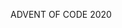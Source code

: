 ADVENT OF CODE 2020                                                                                                
